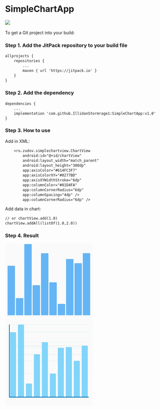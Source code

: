 # SimpleChartApp
[![](https://jitpack.io/v/IllidanStormrage1/SimpleChartApp.svg)](https://jitpack.io/#IllidanStormrage1/SimpleChartApp)

To get a Git project into your build:

### Step 1. Add the JitPack repository to your build file
```
allprojects {
	repositories {
		...
		maven { url 'https://jitpack.io' }
	}
}
```
### Step 2.   Add the dependency
```
dependencies {
	...
	implementation 'com.github.IllidanStormrage1:SimpleChartApp:v1.0'
}
```
### Step 3. How to use
Add in XML:
```
    <ru.zudov.simplechartview.ChartView
        android:id="@+id/chartView"
        android:layout_width="match_parent"
        android:layout_height="300dp"
        app:axisColor="#614FC3F7"
        app:axisColorXY="#0277BD"
        app:axisXYWidthStroke="6dp"
        app:columnColor="#81D4FA"
        app:columnCornerRadius="6dp"
        app:columnSpacing="4dp" />
        app:columnCornerRadius="6dp" />
```
Add data in chart:
```
// or chartView.add(1.0)
chartView.addAll(listOf(1.0,2.0)) 
```

### Step 4. Result
<img src="https://github.com/IllidanStormrage1/SimpleChartApp/blob/master/Screenshots/1.jpg" width="287"/>
<img src="https://github.com/IllidanStormrage1/SimpleChartApp/blob/master/Screenshots/2.jpg" width="287"/> 

